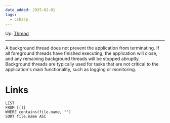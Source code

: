 ```yaml
---
date_added: 2025-02-01
tags:
  - csharp
---
```

Up: [Thread](Thread.md)
___
 A background thread does not prevent the application from terminating. If all foreground threads have finished executing, the application will close, and any remaining background threads will be stopped abruptly. Background threads are typically used for tasks that are not critical to the application's main functionality, such as logging or monitoring.
# Links
```dataview
LIST
FROM [[]]
WHERE contains(file.name, "")
SORT file.name ASC
```
